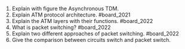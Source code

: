 1. Explain with figure the Asynchronous TDM.
2. Explain ATM protocol architecture. #board_2021 
3. Explain the ATM layers with their functions. #board_2022 
4. What is packet switching? #board_2022 
5. Explain two different approaches of packet switching. #board_2022 
6. Give the comparison between circuits switch and packet switch.